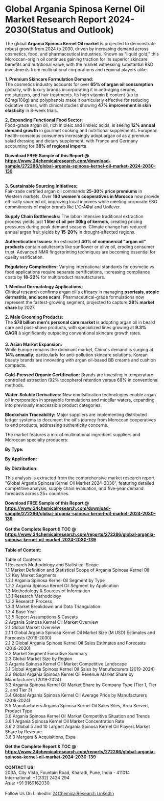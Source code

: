 <h1>Global Argania Spinosa Kernel Oil Market Research Report 2024-2030(Status and Outlook)</h1><p>The global <strong>Argania Spinosa Kernel Oil market</strong> is projected to demonstrate robust growth from 2024 to 2030, driven by increasing demand across cosmetics, food, and pharmaceutical industries. Known as "liquid gold," this Moroccan-origin oil continues gaining traction for its superior skincare benefits and nutritional value, with the market witnessing substantial R&amp;D investments from multinational corporations and regional players alike.</p><p><strong>1. Premium Skincare Formulation Demand:</strong><br>
The cosmetics industry accounts for over <strong>65% of argan oil consumption</strong> globally, with luxury brands incorporating it in anti-aging serums, moisturizers, and hair treatments. Its high vitamin E content (up to 62mg/100g) and polyphenols make it particularly effective for reducing oxidative stress, with clinical studies showing <strong>47% improvement in skin elasticity</strong> in 8-week trials.</p><p><strong>2. Expanding Functional Food Sector:</strong><br>
Food-grade argan oil, rich in oleic and linoleic acids, is seeing <strong>12% annual demand growth</strong> in gourmet cooking and nutritional supplements. European health-conscious consumers increasingly adopt argan oil as a premium salad dressing and dietary supplement, with France and Germany accounting for <strong>38% of regional imports</strong>.</p><div><b>Download FREE Sample of this Report @ 
            <a href="https://www.24chemicalresearch.com/download-sample/272286/global-argania-spinosa-kernel-oil-market-2024-2030-139">
            https://www.24chemicalresearch.com/download-sample/272286/global-argania-spinosa-kernel-oil-market-2024-2030-139</a></b></div><br><p><strong>3. Sustainable Sourcing Initiatives:</strong><br>
Fair-trade certified argan oil commands <strong>25-30% price premiums</strong> in Western markets. Over <strong>160 women's cooperatives in Morocco</strong> now provide ethically sourced oil, improving local incomes while meeting corporate ESG commitments of major brands like L'OrÃ©al and Unilever.</p><p><strong>Supply Chain Bottlenecks:</strong> The labor-intensive traditional extraction process yields just <strong>1 liter of oil per 30kg of kernels</strong>, creating pricing pressures during peak demand seasons. Climate change has reduced annual argan fruit yields by <strong>15-20%</strong> in drought-affected regions.</p><p><strong>Authentication Issues:</strong> An estimated <strong>40% of commercial "argan oil" products</strong> contain adulterants like sunflower or olive oil, eroding consumer trust. Advanced NMR fingerprinting techniques are becoming essential for quality verification.</p><p><strong>Regulatory Complexities:</strong> Varying international standards for cosmetic vs. food applications require separate certifications, increasing compliance costs by <strong>18-22%</strong> for multiproduct manufacturers.</p><p><strong>1. Medical Dermatology Applications:</strong><br>
Clinical research confirms argan oil's efficacy in managing <strong>psoriasis, atopic dermatitis, and acne scars</strong>. Pharmaceutical-grade formulations now represent the fastest-growing segment, projected to capture <strong>28% market share</strong> by 2027.</p><p><strong>2. Male Grooming Products:</strong><br>
The <strong>$78 billion men's personal care market</strong> is adopting argan oil in beard care and post-shave products, with specialized lines growing at <strong>9.3% CAGR</strong> â significantly outpacing conventional skincare growth rates.</p><p><strong>3. Asian Market Expansion:</strong><br>
While Europe remains the dominant market, China's demand is surging at <strong>14% annually</strong>, particularly for anti-pollution skincare solutions. Korean beauty brands are innovating with argan oil-based BB creams and cushion compacts.</p><p><strong>Cold-Pressed Organic Certification:</strong> Brands are investing in temperature-controlled extraction (92% tocopherol retention versus 68% in conventional methods.</p><p><strong>Water-Soluble Derivatives:</strong> New emulsification technologies enable argan oil incorporation in sprayable formulations and micellar waters, expanding into previously inaccessible product categories.</p><p><strong>Blockchain Traceability:</strong> Major suppliers are implementing distributed ledger systems to document the oil's journey from Moroccan cooperatives to end products, addressing authenticity concerns.</p><p>The market features a mix of multinational ingredient suppliers and Moroccan specialty producers:</p><p><strong>By Type:</strong></p><p><strong>By Application:</strong></p><p><strong>By Distribution:</strong></p><p>This analysis is extracted from the comprehensive market research report "Global Argania Spinosa Kernel Oil Market 2024-2030", featuring detailed competitive analysis, supply chain evaluation, and five-year demand forecasts across 25+ countries.</p><div><b>Download FREE Sample of this Report @ 
            <a href="https://www.24chemicalresearch.com/download-sample/272286/global-argania-spinosa-kernel-oil-market-2024-2030-139">
            https://www.24chemicalresearch.com/download-sample/272286/global-argania-spinosa-kernel-oil-market-2024-2030-139</a></b></div><br><div><b>Get the Complete Report & TOC @ 
            <a href="https://www.24chemicalresearch.com/reports/272286/global-argania-spinosa-kernel-oil-market-2024-2030-139">
            https://www.24chemicalresearch.com/reports/272286/global-argania-spinosa-kernel-oil-market-2024-2030-139</a></b></div><br>
            <b>Table of Content:</b><p>Table of Contents<br />
1 Research Methodology and Statistical Scope<br />
1.1 Market Definition and Statistical Scope of Argania Spinosa Kernel Oil<br />
1.2 Key Market Segments<br />
1.2.1 Argania Spinosa Kernel Oil Segment by Type<br />
1.2.2 Argania Spinosa Kernel Oil Segment by Application<br />
1.3 Methodology & Sources of Information<br />
1.3.1 Research Methodology<br />
1.3.2 Research Process<br />
1.3.3 Market Breakdown and Data Triangulation<br />
1.3.4 Base Year<br />
1.3.5 Report Assumptions & Caveats<br />
2 Argania Spinosa Kernel Oil Market Overview<br />
2.1 Global Market Overview<br />
2.1.1 Global Argania Spinosa Kernel Oil Market Size (M USD) Estimates and Forecasts (2019-2030)<br />
2.1.2 Global Argania Spinosa Kernel Oil Sales Estimates and Forecasts (2019-2030)<br />
2.2 Market Segment Executive Summary<br />
2.3 Global Market Size by Region<br />
3 Argania Spinosa Kernel Oil Market Competitive Landscape<br />
3.1 Global Argania Spinosa Kernel Oil Sales by Manufacturers (2019-2024)<br />
3.2 Global Argania Spinosa Kernel Oil Revenue Market Share by Manufacturers (2019-2024)<br />
3.3 Argania Spinosa Kernel Oil Market Share by Company Type (Tier 1, Tier 2, and Tier 3)<br />
3.4 Global Argania Spinosa Kernel Oil Average Price by Manufacturers (2019-2024)<br />
3.5 Manufacturers Argania Spinosa Kernel Oil Sales Sites, Area Served, Product Type<br />
3.6 Argania Spinosa Kernel Oil Market Competitive Situation and Trends<br />
3.6.1 Argania Spinosa Kernel Oil Market Concentration Rate<br />
3.6.2 Global 5 and 10 Largest Argania Spinosa Kernel Oil Players Market Share by Revenue<br />
3.6.3 Mergers & Acquisitions, Expa</p><div><b>Get the Complete Report & TOC @ 
            <a href="https://www.24chemicalresearch.com/reports/272286/global-argania-spinosa-kernel-oil-market-2024-2030-139">
            https://www.24chemicalresearch.com/reports/272286/global-argania-spinosa-kernel-oil-market-2024-2030-139</a></b></div><br><b>CONTACT US:</b><br>
            203A, City Vista, Fountain Road, Kharadi, Pune, India - 411014<br>
            International: +1(332) 2424 294<br>
            Asia: +91 9169162030 <br><br>
            Follow Us On LinkedIn: <a href="https://www.linkedin.com/company/24chemicalresearch/">24ChemicalResearch LinkedIn</a>